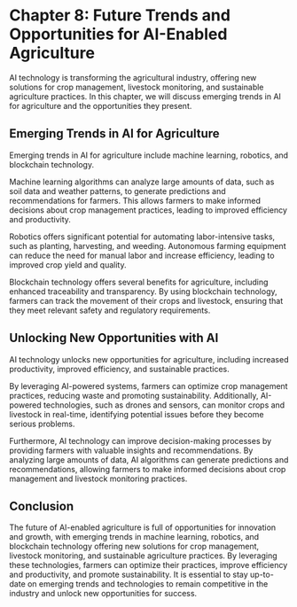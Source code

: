 Chapter 8: Future Trends and Opportunities for AI-Enabled Agriculture
=====================================================================

AI technology is transforming the agricultural industry, offering new solutions for crop management, livestock monitoring, and sustainable agriculture practices. In this chapter, we will discuss emerging trends in AI for agriculture and the opportunities they present.

Emerging Trends in AI for Agriculture
-------------------------------------

Emerging trends in AI for agriculture include machine learning, robotics, and blockchain technology.

Machine learning algorithms can analyze large amounts of data, such as soil data and weather patterns, to generate predictions and recommendations for farmers. This allows farmers to make informed decisions about crop management practices, leading to improved efficiency and productivity.

Robotics offers significant potential for automating labor-intensive tasks, such as planting, harvesting, and weeding. Autonomous farming equipment can reduce the need for manual labor and increase efficiency, leading to improved crop yield and quality.

Blockchain technology offers several benefits for agriculture, including enhanced traceability and transparency. By using blockchain technology, farmers can track the movement of their crops and livestock, ensuring that they meet relevant safety and regulatory requirements.

Unlocking New Opportunities with AI
-----------------------------------

AI technology unlocks new opportunities for agriculture, including increased productivity, improved efficiency, and sustainable practices.

By leveraging AI-powered systems, farmers can optimize crop management practices, reducing waste and promoting sustainability. Additionally, AI-powered technologies, such as drones and sensors, can monitor crops and livestock in real-time, identifying potential issues before they become serious problems.

Furthermore, AI technology can improve decision-making processes by providing farmers with valuable insights and recommendations. By analyzing large amounts of data, AI algorithms can generate predictions and recommendations, allowing farmers to make informed decisions about crop management and livestock monitoring practices.

Conclusion
----------

The future of AI-enabled agriculture is full of opportunities for innovation and growth, with emerging trends in machine learning, robotics, and blockchain technology offering new solutions for crop management, livestock monitoring, and sustainable agriculture practices. By leveraging these technologies, farmers can optimize their practices, improve efficiency and productivity, and promote sustainability. It is essential to stay up-to-date on emerging trends and technologies to remain competitive in the industry and unlock new opportunities for success.
